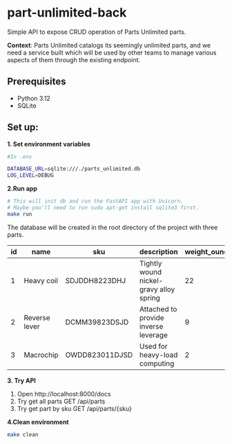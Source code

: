 # part-unlimited-back

Simple API to expose CRUD operation of Parts Unlimited parts.

**Context**: Parts Unlimited catalogs its seemingly unlimited parts, and we need a service built which will be
used by other teams to manage various aspects of them through the existing endpoint.

## Prerequisites

- Python 3.12
- SQLite


## Set up:

**1. Set environment variables**
```bash
#In .env

DATABASE_URL=sqlite:///./parts_unlimited.db
LOG_LEVEL=DEBUG
```

**2.Run app**
```bash
# This will init db and run the FastAPI app with Uvicorn.
# Maybe you'll need to run sudo apt-get install sqlite3 first.
make run
```

The database will be created in the root directory of the project with three parts.

| id | name | sku | description | weight_ounces | is_active |
|----|----|----|----|----|----|
| 1 | Heavy coil | SDJDDH8223DHJ | Tightly wound nickel-gravy alloy spring | 22 | True |
| 2 | Reverse lever | DCMM39823DSJD | Attached to provide inverse leverage | 9 | False |
| 3 | Macrochip | OWDD823011DJSD | Used for heavy-load computing | 2 | True |


**3. Try API**

1. Open http://localhost:8000/docs
2. Try get all parts GET /api/parts
3. Try get part by sku GET /api/parts/{sku}


**4.Clean environment**
```bash
make clean
```
